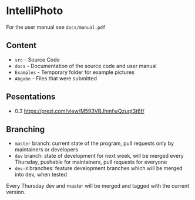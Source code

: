 # IntelliPhoto

For the user manual see `docs/manual.pdf`

## Content

- `src` - Source Code
- `docs` - Documentation of the source code and user manual
- `Examples` - Temporary folder for example pictures
- `Abgabe` - Files that were submitted

## Pesentations

- 0.3 https://prezi.com/view/M593VBJhmfwQzuqt3t6f/

## Branching

- `master` branch: current state of the program, pull requests only by maintainers or developers
- `dev` branch: state of development for next week, will be merged every Thursday, pushable for maintainers, pull requests for everyone
- `dev-X` branches: feature development branches which will be merged into dev, when tested

Every Thursday dev and master will be merged and tagged with the current version.

